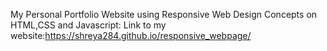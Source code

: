 
My Personal Portfolio Website using Responsive Web Design Concepts on HTML,CSS and Javascript:
Link to my website:https://shreya284.github.io/responsive_webpage/
